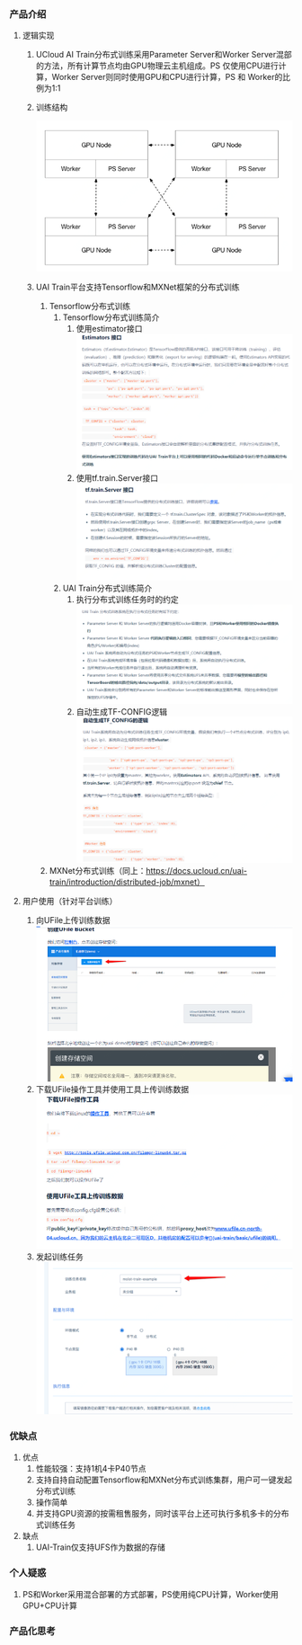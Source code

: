 ### 产品介绍

1. 逻辑实现

   1. UCloud AI Train分布式训练采用Parameter Server和Worker Server混部的方法，所有计算节点均由GPU物理云主机组成。PS 仅使用CPU进行计算，Worker Server则同时使用GPU和CPU进行计算，PS 和 Worker的比例为1:1

   2. 训练结构

      ![image-20200619153635034](assets/image-20200619153635034.png)

   3. UAI Train平台支持Tensorflow和MXNet框架的分布式训练

      1. Tensorflow分布式训练
         1. Tensorflow分布式训练简介
            1. 使用estimator接口![image-20200623155148115](assets/image-20200623155148115.png)
            2. 使用tf.train.Server接口![image-20200623155210084](assets/image-20200623155210084.png)
         2. UAI Train分布式训练简介
            1. 执行分布式训练任务时的约定![image-20200623155738024](assets/image-20200623155738024.png)
            2. 自动生成TF-CONFIG逻辑![image-20200623155810388](assets/image-20200623155810388.png)
      2. MXNet分布式训练（同上：https://docs.ucloud.cn/uai-train/introduction/distributed-job/mxnet）

2. 用户使用（针对平台训练）

   1. 向UFile上传训练数据![image-20200623160914454](assets/image-20200623160914454.png)
   2. 下载UFile操作工具并使用工具上传训练数据![image-20200623161005383](assets/image-20200623161005383.png)
   3. 发起训练任务![image-20200623161047139](assets/image-20200623161047139.png)

### 优缺点

1. 优点
   1. 性能较强：支持1机4卡P40节点
   2. 支持自持自动配置Tensorflow和MXNet分布式训练集群，用户可一键发起分布式训练
   3. 操作简单
   4. 并支持GPU资源的按需租售服务，同时该平台上还可执行多机多卡的分布式训练任务
2. 缺点
   1. UAI-Train仅支持UFS作为数据的存储

### 个人疑惑

1. PS和Worker采用混合部署的方式部署，PS使用纯CPU计算，Worker使用GPU+CPU计算

### 产品化思考